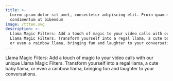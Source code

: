 ```yaml
---
title: >-
  Lorem ipsum dolor sit amet, consectetur adipiscing elit. Proin quam metus,
  condimentum ut bibendum
image: /ttten.svg
description: >-
  Llama Magic Filters: Add a touch of magic to your video calls with our unique
  Llama Magic Filters. Transform yourself into a regal llama, a cute baby llama,
  or even a rainbow llama, bringing fun and laughter to your conversations.
---
```


Llama Magic Filters: Add a touch of magic to your video calls with our unique Llama Magic Filters. Transform yourself into a regal llama, a cute baby llama, or even a rainbow llama, bringing fun and laughter to your conversations.
